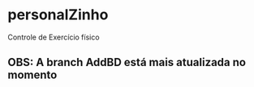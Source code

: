 # personalZinho
Controle de Exercício físico

<H2> OBS: A branch AddBD está mais atualizada no momento </H2>
